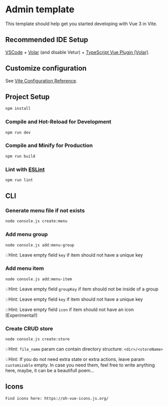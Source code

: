 # Admin template

This template should help get you started developing with Vue 3 in Vite.

## Recommended IDE Setup

[VSCode](https://code.visualstudio.com/) + [Volar](https://marketplace.visualstudio.com/items?itemName=Vue.volar) (and disable Vetur) + [TypeScript Vue Plugin (Volar)](https://marketplace.visualstudio.com/items?itemName=Vue.vscode-typescript-vue-plugin).

## Customize configuration

See [Vite Configuration Reference](https://vitejs.dev/config/).

## Project Setup

```sh
npm install
```

### Compile and Hot-Reload for Development

```sh
npm run dev
```

### Compile and Minify for Production

```sh
npm run build
```

### Lint with [ESLint](https://eslint.org/)

```sh
npm run lint
```

## CLI

### Generate menu file if not exists

```sh
node console.js create:menu
```

### Add menu group

```sh
node console.js add:menu-group
```

💡Hint: Leave empty field `key` if item should not have a unique key

### Add menu item

```sh
node console.js add:menu-item
```

💡Hint: Leave empty field `groupKey` if item should not be inside of a group

💡Hint: Leave empty field `key` if item should not have a unique key

💡Hint: Leave empty field `icon` if item should not have an icon (Experimental!)

### Create CRUD store

```sh
node console.js create:store
```

💡Hint: `file_name` param can contain directory structure: `<dir>/<storeName>`

💡Hint: If you do not need extra state or extra actions, leave param `customizable` empty. In case you need them, feel free to write anything here, maybe, it can be a beautifull poem...

## Icons

`Find icons here: https://oh-vue-icons.js.org/`
